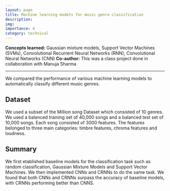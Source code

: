 ```yaml
---
layout: page
title: Machine learning models for music genre classification
description: 
img:
importance: 4
category: technical
---
```


**Concepts learned:** Gaussian mixture models, Support Vector Machines (SVMs), Convolutional Recurrent Neural Networks (RNN), Convolutional Neural Networks (CNN)
**Co-author:** This was a class project done in collaboration with Manuja Sharma 

<hr>

We compared the performance of various machine learning models to automatically classify different music genres.

## Dataset

We used a subset of the Million song Dataset which consisted of 10 genres. We used a balanced training set of 40,000 songs and a balanced test set of 10,000 songs. Each song consisted of 3000 features. The features belonged to three main categories: timbre features, chroma features and loudness. 

## Summary

We first etablished baseline models for the classification task such as random classification, Gaussian Mixture Models and Support Vector Machines. We then implemented CNNs and CRNNs to do the same task. We found that both CNNs and CRNNs surpass the accuracy of baseline models, with CRNNs performing better than CNNS.
